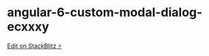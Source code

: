 # angular-6-custom-modal-dialog-ecxxxy

[Edit on StackBlitz ⚡️](https://stackblitz.com/edit/angular-6-custom-modal-dialog-ecxxxy)
